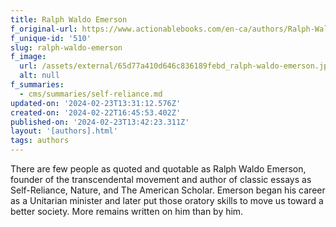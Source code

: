 ```yaml
---
title: Ralph Waldo Emerson
f_original-url: https://www.actionablebooks.com/en-ca/authors/Ralph-Waldo-Emerson/
f_unique-id: '510'
slug: ralph-waldo-emerson
f_image:
  url: /assets/external/65d77a410d646c836189febd_ralph-waldo-emerson.jpeg
  alt: null
f_summaries:
  - cms/summaries/self-reliance.md
updated-on: '2024-02-23T13:31:12.576Z'
created-on: '2024-02-22T16:45:53.402Z'
published-on: '2024-02-23T13:42:23.311Z'
layout: '[authors].html'
tags: authors
---
```


There are few people as quoted and quotable as Ralph Waldo Emerson, founder of the transcendental movement and author of classic essays as Self-Reliance, Nature, and The American Scholar. Emerson began his career as a Unitarian minister and later put those oratory skills to move us toward a better society. More remains written on him than by him.
